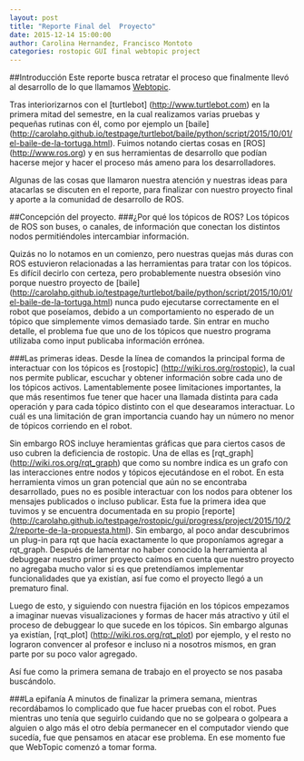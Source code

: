 ```yaml
---
layout: post
title: "Reporte Final del  Proyecto"
date: 2015-12-14 15:00:00
author: Carolina Hernandez, Francisco Montoto
categories: rostopic GUI final webtopic project
---
```


##Introducción
Este reporte busca retratar el proceso que finalmente llevó al desarrollo de lo que llamamos [Webtopic](https://github.com/carolahp/rostopic-gui).

Tras interiorizarnos con el [turtlebot] (http://www.turtlebot.com) en la primera mitad del semestre, en la cual realizamos varias pruebas y pequeñas rutinas con él, como por ejemplo un [baile] (http://carolahp.github.io/testpage/turtlebot/baile/python/script/2015/10/01/el-baile-de-la-tortuga.html). Fuimos notando ciertas cosas en [ROS] (http://www.ros.org) y en sus herramientas de desarrollo que podían hacerse mejor y hacer el proceso más ameno para los desarrolladores.

Algunas de las cosas que llamaron nuestra atención y nuestras ideas para atacarlas se discuten en el reporte, para finalizar con nuestro proyecto final y aporte a la comunidad de desarrollo de ROS.

##Concepción del proyecto.
###¿Por qué los tópicos de ROS?
Los tópicos de ROS son buses, o canales, de información que conectan los distintos nodos permitiéndoles intercambiar información.

Quizás no lo notamos en un comienzo, pero nuestras quejas más duras con ROS estuvieron relacionadas a las herramientas para tratar con los tópicos. Es difícil decirlo con certeza, pero probablemente nuestra obsesión vino porque nuestro proyecto de [baile] (http://carolahp.github.io/testpage/turtlebot/baile/python/script/2015/10/01/el-baile-de-la-tortuga.html) nunca pudo ejecutarse correctamente en el robot que poseíamos, debido a un comportamiento no esperado de un tópico que simplemente vimos demasiado tarde. Sin entrar en mucho detalle, el problema fue que uno de los tópicos que nuestro programa utilizaba como input publicaba información errónea.

###Las primeras ideas.
Desde la línea de comandos la principal forma de interactuar con los tópicos es [rostopic] (http://wiki.ros.org/rostopic), la cual nos permite publicar, escuchar y obtener información sobre cada uno de los tópicos activos. Lamentablemente posee limitaciones importantes, la que más resentimos fue tener que hacer una llamada distinta para cada operación y para cada tópico distinto con el que desearamos interactuar. Lo cuál es una limitación de gran importancia cuando hay un número no menor de tópicos corriendo en el robot.

Sin embargo ROS incluye heramientas gráficas que para ciertos casos de uso cubren la deficiencia de rostopic. Una de ellas es [rqt_graph] (http://wiki.ros.org/rqt_graph) que como su nombre indica es un grafo con las interacciones entre nodos y tópicos ejecutándose en el robot. En esta herramienta vimos un gran potencial que aún no se encontraba desarrollado, pues no es posible interactuar con los nodos para obtener los mensajes publicados o incluso publicar. Esta fue la primera idea que tuvimos y se encuentra documentada en su propio [reporte] (http://carolahp.github.io/testpage/rostopic/gui/progress/project/2015/10/22/reporte-de-la-propuesta.html). Sin embargo, al poco andar descubrimos un plug-in para rqt que hacía exactamente lo que proponíamos agregar a rqt_graph. Después de lamentar no haber conocido la herramienta al debuggear nuestro primer proyecto caímos en cuenta que nuestro proyecto no agregaba mucho valor si es que pretendíamos implementar funcionalidades que ya existían, así fue como el proyecto llegó a un prematuro final.

Luego de esto, y siguiendo con nuestra fijación en los tópicos empezamos a imaginar nuevas visualizaciones y formas de hacer más atractivo y útil el proceso de debuggear lo que sucede en los tópicos. Sin embargo algunas ya existían, [rqt_plot] (http://wiki.ros.org/rqt_plot) por ejemplo, y el resto no lograron convencer al profesor e incluso ni a nosotros mismos, en gran parte por su poco valor agregado.

Así fue como la primera semana de trabajo en el proyecto se nos pasaba buscándolo.

###La epifanía
A minutos de finalizar la primera semana, mientras recordábamos lo complicado que fue hacer pruebas con el robot. Pues mientras uno tenía que seguirlo cuidando que no se golpeara o golpeara a alguien o algo más el otro debía permanecer en el computador viendo que sucedía, fue que pensamos en atacar ese problema. En ese momento fue que WebTopic comenzó a tomar forma.
